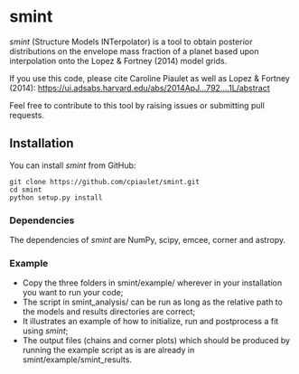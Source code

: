 # smint
*smint* (Structure Models INTerpolator) is a tool to obtain posterior distributions on the envelope mass fraction of a planet based upon interpolation onto the Lopez & Fortney (2014) model grids.

If you use this code, please cite Caroline Piaulet as well as Lopez & Fortney (2014): https://ui.adsabs.harvard.edu/abs/2014ApJ...792....1L/abstract

Feel free to contribute to this tool by raising issues or submitting pull requests.

## Installation
You can install *smint* from GitHub:

    git clone https://github.com/cpiaulet/smint.git
    cd smint
    python setup.py install

### Dependencies
The dependencies of *smint* are NumPy, scipy, emcee, corner and astropy.

### Example
* Copy the three folders in smint/example/ wherever in your installation you want to run your code;
* The script in smint_analysis/ can be run as long as the relative path to the models and results directories are correct;
* It illustrates an example of how to initialize, run and postprocess a fit using *smint*;
* The output files (chains and corner plots) which should be produced by running the example script as is are already in smint/example/smint_results.

